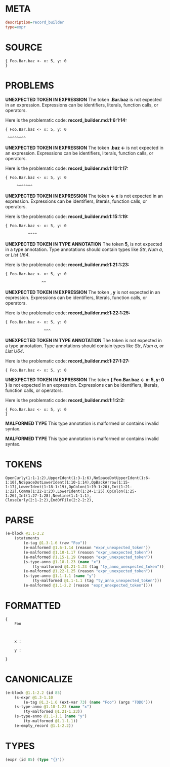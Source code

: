 # META
~~~ini
description=record_builder
type=expr
~~~
# SOURCE
~~~roc
{ Foo.Bar.baz <- x: 5, y: 0
}
~~~
# PROBLEMS
**UNEXPECTED TOKEN IN EXPRESSION**
The token **.Bar.baz** is not expected in an expression.
Expressions can be identifiers, literals, function calls, or operators.

Here is the problematic code:
**record_builder.md:1:6:1:14:**
```roc
{ Foo.Bar.baz <- x: 5, y: 0
```
     ^^^^^^^^


**UNEXPECTED TOKEN IN EXPRESSION**
The token **.baz <-** is not expected in an expression.
Expressions can be identifiers, literals, function calls, or operators.

Here is the problematic code:
**record_builder.md:1:10:1:17:**
```roc
{ Foo.Bar.baz <- x: 5, y: 0
```
         ^^^^^^^


**UNEXPECTED TOKEN IN EXPRESSION**
The token **<- x** is not expected in an expression.
Expressions can be identifiers, literals, function calls, or operators.

Here is the problematic code:
**record_builder.md:1:15:1:19:**
```roc
{ Foo.Bar.baz <- x: 5, y: 0
```
              ^^^^


**UNEXPECTED TOKEN IN TYPE ANNOTATION**
The token **5,** is not expected in a type annotation.
Type annotations should contain types like _Str_, _Num a_, or _List U64_.

Here is the problematic code:
**record_builder.md:1:21:1:23:**
```roc
{ Foo.Bar.baz <- x: 5, y: 0
```
                    ^^


**UNEXPECTED TOKEN IN EXPRESSION**
The token **, y** is not expected in an expression.
Expressions can be identifiers, literals, function calls, or operators.

Here is the problematic code:
**record_builder.md:1:22:1:25:**
```roc
{ Foo.Bar.baz <- x: 5, y: 0
```
                     ^^^


**UNEXPECTED TOKEN IN TYPE ANNOTATION**
The token  is not expected in a type annotation.
Type annotations should contain types like _Str_, _Num a_, or _List U64_.

Here is the problematic code:
**record_builder.md:1:27:1:27:**
```roc
{ Foo.Bar.baz <- x: 5, y: 0
```
                          


**UNEXPECTED TOKEN IN EXPRESSION**
The token **{ Foo.Bar.baz <- x: 5, y: 0
}** is not expected in an expression.
Expressions can be identifiers, literals, function calls, or operators.

Here is the problematic code:
**record_builder.md:1:1:2:2:**
```roc
{ Foo.Bar.baz <- x: 5, y: 0
}
```


**MALFORMED TYPE**
This type annotation is malformed or contains invalid syntax.

**MALFORMED TYPE**
This type annotation is malformed or contains invalid syntax.

# TOKENS
~~~zig
OpenCurly(1:1-1:2),UpperIdent(1:3-1:6),NoSpaceDotUpperIdent(1:6-1:10),NoSpaceDotLowerIdent(1:10-1:14),OpBackArrow(1:15-1:17),LowerIdent(1:18-1:19),OpColon(1:19-1:20),Int(1:21-1:22),Comma(1:22-1:23),LowerIdent(1:24-1:25),OpColon(1:25-1:26),Int(1:27-1:28),Newline(1:1-1:1),
CloseCurly(2:1-2:2),EndOfFile(2:2-2:2),
~~~
# PARSE
~~~clojure
(e-block @1.1-2.2
	(statements
		(e-tag @1.3-1.6 (raw "Foo"))
		(e-malformed @1.6-1.14 (reason "expr_unexpected_token"))
		(e-malformed @1.10-1.17 (reason "expr_unexpected_token"))
		(e-malformed @1.15-1.19 (reason "expr_unexpected_token"))
		(s-type-anno @1.18-1.23 (name "x")
			(ty-malformed @1.21-1.23 (tag "ty_anno_unexpected_token")))
		(e-malformed @1.22-1.25 (reason "expr_unexpected_token"))
		(s-type-anno @1.1-1.1 (name "y")
			(ty-malformed @1.1-1.1 (tag "ty_anno_unexpected_token")))
		(e-malformed @1.1-2.2 (reason "expr_unexpected_token"))))
~~~
# FORMATTED
~~~roc
{
	Foo
	
	
	
	x : 
	
	y : 
	
}
~~~
# CANONICALIZE
~~~clojure
(e-block @1.1-2.2 (id 85)
	(s-expr @1.3-1.10
		(e-tag @1.3-1.6 (ext-var 73) (name "Foo") (args "TODO")))
	(s-type-anno @1.18-1.23 (name "x")
		(ty-malformed @1.21-1.23))
	(s-type-anno @1.1-1.1 (name "y")
		(ty-malformed @1.1-1.1))
	(e-empty_record @1.1-2.2))
~~~
# TYPES
~~~clojure
(expr (id 85) (type "{}"))
~~~
